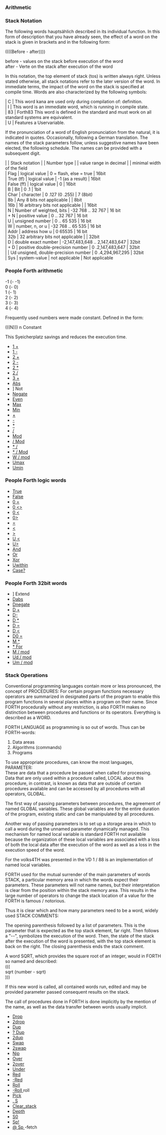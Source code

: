 ### Arithmetic  
  
  
### Stack Notation  
  
The following words hauptsählich described in its individual function. In this form of description that you have already seen, the effect of a word on the stack is given in brackets and in the following form:  
  
((((Before - after))))  
  
before - values on the stack before execution of the word  
after - Verte on the stack after execution of the word  
  
In this notation, the top element of stack (tos) is written always right. Unless stated otherwise, all stack notations refer to the later version of the word. In immediate terms, the impact of the word on the stack is specified at compile time. Words are also characterized by the following symbols:  
  
| C | This word kana are used only during compilation of: definition.  
| I | This word is an immediate word, which is running in compile state.  
| 83 | Forth83 This word is defined in the standard and must work on all standard systems are equivalent.  
| U | Features a Uservariable.  
  
If the pronunciation of a word of English pronunciation from the natural, it is indicated in quotes. Occasionally, following a German translation. The names of the stack parameters follow, unless suggestive names have been elected, the following schedule. The names can be provided with a subsequent digit.  
  
| | Stack notation | | Number type | | value range in decimal | | minimal width of the field  
| Flag | logical value | 0 = flash, else = true | 16bit  
| True (tf) | logical value | -1 (as a result) | 16bit  
| False (ff) | logical value | 0 | 16bit  
| B | Bit | 0 .1 | 1bit  
| Char | character | 0 .127 (0 .255) | 7 (8bit)  
| 8b | Any 8 bits not applicable | | 8bit  
| 16b | 16 arbitrary bits not applicable | | 16bit  
| N | Number of weighted, bits | -32 768 .. 32 767 | 16 bit  
| + N | positive value | 0 .. 32 767 | 16 bit  
| U | unsigned number | 0 .. 65 535 | 16 bit  
| W | number, n, or u | -32 768 .. 65 535 | 16 bit  
| Addr | address how u | 0 65535 | 16 bit  
| 32b | 32 arbitrary bits not applicable | | 32bit  
| D | double exact number | -2,147,483,648 .. 2,147,483,647 | 32bit  
| + D | positive double-precision number | 0 .2,147,483,647 | 32bit  
| | Ud unsigned, double-precision number | 0 .4,294,967,295 | 32bit  
| Sys | system-value | not applicable | Not applicable  
  
### People Forth arithmetic  
  
-1 (- -1)   
0 (- 0)   
1 (- 1)   
2 (- 2)   
3 (- 3)   
4 (- 4)   
  
Frequently used numbers were made constant. Defined in the form:  
  
(((N))) n Constant  
  
This Syeicherplatz savings and reduces the execution time.  
  
- [1 + ](../_one-plus/index.md)  
- [1 - ](../_one-minus/index.md)  
- [2 + ](../_two-plus/index.md)  
- [2 - ](../_two-minus/index.md)  
- [2 * ](../_two-times/index.md)  
- [2 / ](../_two-divide/index.md)  
- [3 + ](../_three-plus/index.md)  
- [Abs ](../_absolute/index.md)  
- ] Not  
- [Negate](../Negate/index.md)  
- [Even](../Even/index.md)  
- [Max ](../_maximum/index.md)  
- [Min ](../_minimum/index.md)  
- [+ ](../_Plus/index.md)  
- [- ](../_Minus/index.md)  
- [* ](../_Times/index.md)  
- [/ ](../_Divide/index.md)  
- [Mod](../Mod/index.md)  
- [/ Mod ](../_divide-mod/index.md)  
- [* / ](../_Times-divide/index.md)  
- [* / Mod ](../_times-divide-mod/index.md)  
- [W / mod ](../_u-divide-mod/index.md)  
- [Umax ](../_u-maximum/index.md)  
- [Umin ](../_u-minimum/index.md)  
  
### People Forth logic words  
  
- [True](../True/index.md)  
- [False](../False/index.md)  
- [0 = ](../_Zero-equals/index.md)  
- [0 <> ](../_Zero-noequal/index.md)  
- [0 <](../_zero-less/index.md)  
- [0> ](../_zero-greater/index.md)  
- [= ](../_Equals/index.md)  
- [<](../_Less-than/index.md)  
- [> ](../_Greater-than/index.md)  
- [U <](../_u-less-than/index.md)  
- [U> ](../_u-greater-than/index.md)  
- [And](../And/index.md)  
- [Or](../Or/index.md)  
- [Xor](../Xor/index.md)  
- [Uwithin](../Uwithin/index.md)  
- [Case? ](../_Case-question/index.md)  
  
### People Forth 32bit words  
  
- ] Extend  
- [Dabs ](../_d-absolute/index.md)  
- [Dnegate ](../_d-negate/index.md)  
- [D + ](../_d-plus/index.md)  
- [D-](../_d-minus/index.md)  
- [D * ](../_d-times/index.md)  
- [D = ](../_d-equal/index.md)  
- [D <](../_d-less-than/index.md)  
- [D0 = ](../_d-equals-zero/index.md)  
- [M * ](../_m-times/index.md)  
- [* For ](../_u-m-times/index.md)  
- [M / mod ](../_m-divide-mod/index.md)  
- [Ud / mod ](../_u-d-divide-mod/index.md)  
- [Um / mod ](../_u-m-divide-mod/index.md)  
  
### Stack Operations  
  
Conventional programming languages contain more or less pronounced, the concept of PROCEDURES: For certain program functions necessary operators are summarized in designated parts of the program to enable this program functions in several places within a program on their name. Since FORTH procedurally without any restriction, is also FORTH makes no distinction between procedures and functions or its operators. Everything is described as a WORD.  
  
FORTH LANGUAGE as programming is so out of words. Thus can be FORTH-words:  
  
1. Data areas  
1. Algorithms (commands)  
1. Programs  
  
To use appropriate procedures, can know the most languages, PARAMETER:  
These are data that a procedure be passed when called for processing. Data that are only used within a procedure called, LOCAL about this procedure, in contrast, is known as data that are outside of certain procedures available and can be accessed by all procedures with all operators, GLOBAL.  
  
The first way of passing parameters between procedures, the agreement of named GLOBAL variables. These global variables are for the entire duration of the program, existing static and can be manipulated by all procedures.  
  
Another way of passing parameters is to set up a storage area in which to call a word during the unnamed parameter dynamically managed. This mechanism for named local variable is standard FORTH not available because the organization of these local variables are associated with a loss of both the local data after the execution of the word as well as a loss in the execution speed of the word.  
  
For the volks4TH was presented in the VD 1 / 88 is an implementation of named local variables.  
  
FORTH used for the mutual surrender of the main parameters of words STACK, a particular memory area in which the words expect their parameters. These parameters will not name names, but their interpretation is clear from the position within the stack memory area. This results in the large number of operators to change the stack location of a value for the FORTH is famous / notorious.  
  
Thus it is clear which and how many parameters need to be a word, widely used STACK COMMENTS:  
  
The opening parenthesis followed by a list of parameters. This is the parameter that is expected as the top stack element, far right. Then follows a "--", symbolizes the execution of the word. Then, the state of the stack after the execution of the word is presented, with the top stack element is back on the right. The closing parenthesis ends the stack comment.  
  
A word SQRT, which provides the square root of an integer, would in FORTH so named and described:  
(((  
sqrt (number - sqrt)  
)))  
  
If this new word is called, all contained words run, edited and may be provided parameter passed consequent results on the stack.  
  
The call of procedures done in FORTH is done implicitly by the mention of the name, as well as the data transfer between words usually implicit.  
  
  
- [Drop](../Drop/index.md)  
- [2drop ](../_two-drop/index.md)  
- [Dup](../Dup/index.md)  
- [? Dup ](../_dup-question/index.md)  
- [2dup ](../_two-dup/index.md)  
- [Swap](../Swap/index.md)  
- [2swap ](../_two-swap/index.md)  
- [Nip](../Nip/index.md)  
- [Over](../Over/index.md)  
- [2over ](../_two-over/index.md)  
- [Under](../Under/index.md)  
- [Red](../Red/index.md)  
- [-Red ](../_red-minus/index.md)  
- [Roll](../Roll/index.md)  
- [-Roll ](../_minus/index.md) roll  
- [Pick](../Pick/index.md)  
- [. S ](../_dos-s/index.md)  
- [Clear_stack](../Clear_stack/index.md)  
- [Depth](../Depth/index.md)  
- [S0 ](../_s-zero/index.md)  
- [Sp! ](../_S-p-store/index.md)  
- [@ Sp ](../_s-p/index.md)-fetch  
